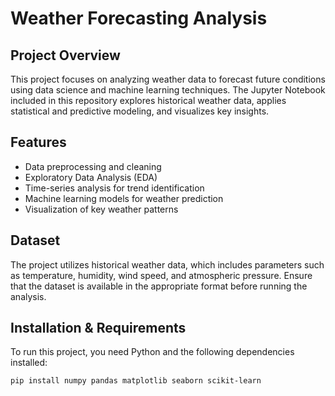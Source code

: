 # Weather Forecasting Analysis

## Project Overview
This project focuses on analyzing weather data to forecast future conditions using data science and machine learning techniques. The Jupyter Notebook included in this repository explores historical weather data, applies statistical and predictive modeling, and visualizes key insights.

## Features
- Data preprocessing and cleaning
- Exploratory Data Analysis (EDA)
- Time-series analysis for trend identification
- Machine learning models for weather prediction
- Visualization of key weather patterns

## Dataset
The project utilizes historical weather data, which includes parameters such as temperature, humidity, wind speed, and atmospheric pressure. Ensure that the dataset is available in the appropriate format before running the analysis.

## Installation & Requirements
To run this project, you need Python and the following dependencies installed:

```bash
pip install numpy pandas matplotlib seaborn scikit-learn
